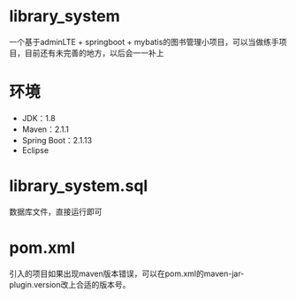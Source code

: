 # library_system
一个基于adminLTE + springboot + mybatis的图书管理小项目，可以当做练手项目，目前还有未完善的地方，以后会一一补上
# 环境
* JDK：1.8
* Maven：2.1.1
* Spring Boot：2.1.13
* Eclipse
# library_system.sql
数据库文件，直接运行即可
# pom.xml
引入的项目如果出现maven版本错误，可以在pom.xml的maven-jar-plugin.version改上合适的版本号。
